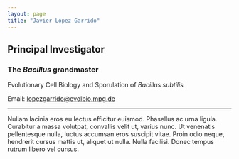 ```yaml
---
layout: page
title: "Javier López Garrido"
---
```


## Principal Investigator

### The _Bacillus_ grandmaster

Evolutionary Cell Biology and Sporulation of _Bacillus subtilis_

Email: lopezgarrido@evolbio.mpg.de

---

Nullam lacinia eros eu lectus efficitur euismod. Phasellus ac urna ligula. Curabitur a massa volutpat, convallis velit ut, varius nunc. Ut venenatis pellentesque nulla, luctus accumsan eros suscipit vitae. Proin odio neque, hendrerit cursus mattis ut, aliquet ut nulla. Nulla facilisi. Donec tempus rutrum libero vel cursus.
